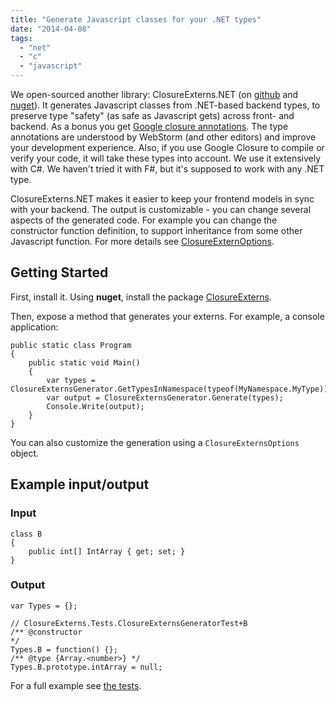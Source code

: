 ```yaml
---
title: "Generate Javascript classes for your .NET types"
date: "2014-04-08"
tags: 
  - "net"
  - "c"
  - "javascript"
---
```


We open-sourced another library: ClosureExterns.NET (on [github](https://github.com/bdb-opensource/closure-externs-dotnet) and [nuget](http://www.nuget.org/packages/ClosureExterns.NET/)). It generates Javascript classes from .NET-based backend types, to preserve type "safety" (as safe as Javascript gets) across front- and backend. As a bonus you get [Google closure annotations](https://developers.google.com/closure/compiler/docs/js-for-compiler#types). The type annotations are understood by WebStorm (and other editors) and improve your development experience. Also, if you use Google Closure to compile or verify your code, it will take these types into account. We use it extensively with C#. We haven't tried it with F#, but it's supposed to work with any .NET type.

ClosureExterns.NET makes it easier to keep your frontend models in sync with your backend. The output is customizable - you can change several aspects of the generated code. For example you can change the constructor function definition, to support inheritance from some other Javascript function. For more details see [ClosureExternOptions](https://github.com/bdb-opensource/closure-externs-dotnet/blob/master/ClosureExterns/ClosureExternsOptions.cs).

## [](https://github.com/bdb-opensource/closure-externs-dotnet#getting-started)Getting Started

First, install it. Using **nuget**, install the package [ClosureExterns](http://www.nuget.org/packages/ClosureExterns.NET/).

Then, expose a method that generates your externs. For example, a console application:

```
public static class Program
{
    public static void Main()
    {
        var types = ClosureExternsGenerator.GetTypesInNamespace(typeof(MyNamespace.MyType));
        var output = ClosureExternsGenerator.Generate(types);
        Console.Write(output);
    }
}
```

You can also customize the generation using a `ClosureExternsOptions` object.

## [](https://github.com/bdb-opensource/closure-externs-dotnet#example-inputoutput)Example input/output

### [](https://github.com/bdb-opensource/closure-externs-dotnet#input)Input

```
class B
{
    public int[] IntArray { get; set; }
}
```

### [](https://github.com/bdb-opensource/closure-externs-dotnet#output)Output

```
var Types = {};

// ClosureExterns.Tests.ClosureExternsGeneratorTest+B
/** @constructor
*/
Types.B = function() {};
/** @type {Array.<number>} */
Types.B.prototype.intArray = null;
```

For a full example see [the tests](https://github.com/bdb-opensource/closure-externs-dotnet/blob/master/ClosureExterns.Tests/ClosureExternsGeneratorTest.cs).
